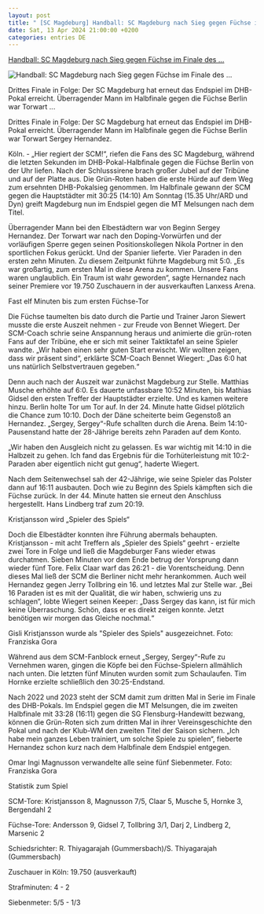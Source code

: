 ```yaml
---
layout: post
title: " [SC Magdeburg] Handball: SC Magdeburg nach Sieg gegen Füchse im Finale des ..."
date: Sat, 13 Apr 2024 21:00:00 +0200
categories: entries DE
---
```

[Handball: SC Magdeburg nach Sieg gegen Füchse im Finale des ...](https://www.volksstimme.de/sport/sc-magdeburg/sc-magdeburg-nach-sieg-gegen-fuchse-im-finale-des-dhb-pokals-3824891)

![Handball: SC Magdeburg nach Sieg gegen Füchse im Finale des ...](https://bmg-images.forward-publishing.io/2024/04/13/001a56a3-358e-41b9-ac1d-3531613c8a4a.jpeg?rect=64%2C112%2C3848%2C2163&w=1024)

Drittes Finale in Folge: Der SC Magdeburg hat erneut das Endspiel im DHB-Pokal erreicht. Überragender Mann im Halbfinale gegen die Füchse Berlin war Torwart ...

Drittes Finale in Folge: Der SC Magdeburg hat erneut das Endspiel im DHB-Pokal erreicht. Überragender Mann im Halbfinale gegen die Füchse Berlin war Torwart Sergey Hernandez.

Köln. - „Hier regiert der SCM!“, riefen die Fans des SC Magdeburg, während die letzten Sekunden im DHB-Pokal-Halbfinale gegen die Füchse Berlin von der Uhr liefen. Nach der Schlusssirene brach großer Jubel auf der Tribüne und auf der Platte aus. Die Grün-Roten haben die erste Hürde auf dem Weg zum ersehnten DHB-Pokalsieg genommen. Im Halbfinale gewann der SCM gegen die Hauptstädter mit 30:25 (14:10) Am Sonntag (15.35 Uhr/ARD und Dyn) greift Magdeburg nun im Endspiel gegen die MT Melsungen nach dem Titel.

Überragender Mann bei den Elbestädtern war von Beginn Sergey Hernandez. Der Torwart war nach den Doping-Vorwürfen und der vorläufigen Sperre gegen seinen Positionskollegen Nikola Portner in den sportlichen Fokus gerückt. Und der Spanier lieferte. Vier Paraden in den ersten zehn Minuten. Zu diesem Zeitpunkt führte Magdeburg mit 5:0. „Es war großartig, zum ersten Mal in diese Arena zu kommen. Unsere Fans waren unglaublich. Ein Traum ist wahr geworden“, sagte Hernandez nach seiner Premiere vor 19.750 Zuschauern in der ausverkauften Lanxess Arena.

Fast elf Minuten bis zum ersten Füchse-Tor

Die Füchse taumelten bis dato durch die Partie und Trainer Jaron Siewert musste die erste Auszeit nehmen - zur Freude von Bennet Wiegert. Der SCM-Coach schrie seine Anspannung heraus und animierte die grün-roten Fans auf der Tribüne, ehe er sich mit seiner Taktiktafel an seine Spieler wandte. „Wir haben einen sehr guten Start erwischt. Wir wollten zeigen, dass wir präsent sind“, erklärte SCM-Coach Bennet Wiegert: „Das 6:0 hat uns natürlich Selbstvertrauen gegeben.“

Denn auch nach der Auszeit war zunächst Magdeburg zur Stelle. Matthias Musche erhöhte auf 6:0. Es dauerte unfassbare 10:52 Minuten, bis Mathias Gidsel den ersten Treffer der Hauptstädter erzielte. Und es kamen weitere hinzu. Berlin holte Tor um Tor auf. In der 24. Minute hatte Gidsel plötzlich die Chance zum 10:10. Doch der Däne scheiterte beim Gegenstoß an Hernandez. „Sergey, Sergey“-Rufe schallten durch die Arena. Beim 14:10-Pausenstand hatte der 28-Jährige bereits zehn Paraden auf dem Konto.

„Wir haben den Ausgleich nicht zu gelassen. Es war wichtig mit 14:10 in die Halbzeit zu gehen. Ich fand das Ergebnis für die Torhüterleistung mit 10:2-Paraden aber eigentlich nicht gut genug“, haderte Wiegert.

Nach dem Seitenwechsel sah der 42-Jährige, wie seine Spieler das Polster dann auf 16:11 ausbauten. Doch wie zu Beginn des Spiels kämpften sich die Füchse zurück. In der 44. Minute hatten sie erneut den Anschluss hergestellt. Hans Lindberg traf zum 20:19.

Kristjansson wird „Spieler des Spiels“

Doch die Elbestädter konnten ihre Führung abermals behaupten. Kristjansson - mit acht Treffern als „Spieler des Spiels“ geehrt - erzielte zwei Tore in Folge und ließ die Magdeburger Fans wieder etwas durchatmen. Sieben Minuten vor dem Ende betrug der Vorsprung dann wieder fünf Tore. Felix Claar warf das 26:21 - die Vorentscheidung. Denn dieses Mal ließ der SCM die Berliner nicht mehr herankommen. Auch weil Hernandez gegen Jerry Tollbring ein 16. und letztes Mal zur Stelle war. „Bei 16 Paraden ist es mit der Qualität, die wir haben, schwierig uns zu schlagen“, lobte Wiegert seinen Keeper: „Dass Sergey das kann, ist für mich keine Überraschung. Schön, dass er es direkt zeigen konnte. Jetzt benötigen wir morgen das Gleiche nochmal.“

Gisli Kristjansson wurde als "Spieler des Spiels" ausgezeichnet. Foto: Franziska Gora

Während aus dem SCM-Fanblock erneut „Sergey, Sergey“-Rufe zu Vernehmen waren, gingen die Köpfe bei den Füchse-Spielern allmählich nach unten. Die letzten fünf Minuten wurden somit zum Schaulaufen. Tim Hornke erzielte schließlich den 30:25-Endstand.

Nach 2022 und 2023 steht der SCM damit zum dritten Mal in Serie im Finale des DHB-Pokals. Im Endspiel gegen die MT Melsungen, die im zweiten Halbfinale mit 33:28 (16:11) gegen die SG Flensburg-Handewitt bezwang, können die Grün-Roten sich zum dritten Mal in ihrer Vereinsgeschichte den Pokal und nach der Klub-WM den zweiten Titel der Saison sichern. „Ich habe mein ganzes Leben trainiert, um solche Spiele zu spielen“, fieberte Hernandez schon kurz nach dem Halbfinale dem Endspiel entgegen.

Omar Ingi Magnusson verwandelte alle seine fünf Siebenmeter. Foto: Franziska Gora

Statistik zum Spiel

SCM-Tore: Kristjansson 8, Magnusson 7/5, Claar 5, Musche 5, Hornke 3, Bergendahl 2

Füchse-Tore: Andersson 9, Gidsel 7, Tollbring 3/1, Darj 2, Lindberg 2, Marsenic 2

Schiedsrichter: R. Thiyagarajah (Gummersbach)/S. Thiyagarajah (Gummersbach)

Zuschauer in Köln: 19.750 (ausverkauft)

Strafminuten: 4 - 2

Siebenmeter: 5/5 - 1/3

